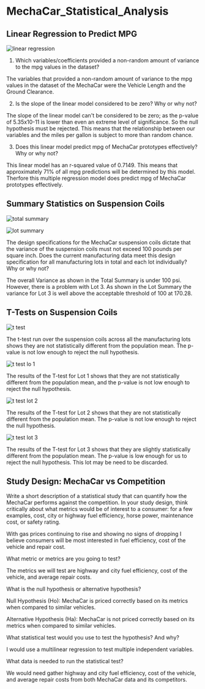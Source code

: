 # MechaCar_Statistical_Analysis
## Linear Regression to Predict MPG

![linear regression](https://user-images.githubusercontent.com/105949411/192162191-ab1f3d54-9b83-4247-adf6-ea08fa9caf59.png)

1. Which variables/coefficients provided a non-random amount of variance to the mpg values in the dataset?

The variables that provided a non-random amount of variance to the mpg values in the dataset of the MechaCar were the Vehicle Length and the Ground Clearance.

2. Is the slope of the linear model considered to be zero? Why or why not?

The slope of the linear model can't be considered to be zero; as the p-value of 5.35x10-11 is lower than even an extreme level of significance. So the null hypothesis must be rejected. This means that the relationship between our variables and the miles per gallon is subject to more than random chance.

3. Does this linear model predict mpg of MechaCar prototypes effectively? Why or why not?

This linear model has an r-squared value of 0.7149. This means that approximately 71% of all mpg predictions will be determined by this model. Therfore this multiple regression model does predict mpg of MechaCar prototypes effectively.

## Summary Statistics on Suspension Coils

![total summary](https://user-images.githubusercontent.com/105949411/192165140-1537221f-0dee-4430-a5f7-3762a1098ff2.png)

![lot summary](https://user-images.githubusercontent.com/105949411/192165144-6f649d7f-7553-4bf7-9c94-d8700465380f.png)

The design specifications for the MechaCar suspension coils dictate that the variance of the suspension coils must not exceed 100 pounds per square inch. Does the current manufacturing data meet this design specification for all manufacturing lots in total and each lot individually? Why or why not?

The overall Variance as shown in the Total Summary is under 100 psi. However, there is a problem with Lot 3. As shown in the Lot Summary the variance for Lot 3 is well above the acceptable threshold of 100 at 170.28.

## T-Tests on Suspension Coils

![t test](https://user-images.githubusercontent.com/105949411/192166428-66c54513-a2b9-4365-8abf-2fb998a3a720.png)

The t-test run over the suspension coils across all the manufacturing lots shows they are not statistically different from the population mean. The p-value is not low enough to reject the null hypothesis.

![t test lo 1](https://user-images.githubusercontent.com/105949411/192166435-fa9e0b48-5ee2-4d1e-84bb-5e85bfc14a9b.png)

The results of the T-test for Lot 1 shows that they are not statistically different from the population mean, and the p-value is not low enough to reject the null hypothesis.

![t test lot 2](https://user-images.githubusercontent.com/105949411/192166443-950c449c-d5bf-43f7-8bd5-3da63bcd97d3.png)

The results of the T-test for Lot 2 shows that they are not statistically different from the population mean. The p-value is not low enough to reject the null hypothesis.

![t test lot 3](https://user-images.githubusercontent.com/105949411/192166450-f97a45ce-8f4b-47f5-88e8-fe42a1ad0f8f.png)

The results of the T-test for Lot 3 shows that they are slightly statistically different from the population mean. The p-value is low enough for us to reject the null hypothesis. This lot may be need to be discarded.

## Study Design: MechaCar vs Competition

Write a short description of a statistical study that can quantify how the MechaCar performs against the competition. In your study design, think critically about what metrics would be of interest to a consumer: for a few examples, cost, city or highway fuel efficiency, horse power, maintenance cost, or safety rating.

With gas prices continuing to rise and showing no signs of dropping I believe consumers will be most interested in fuel efficiency, cost of the vehicle and repair cost.

What metric or metrics are you going to test?

The metrics we will test are highway and city fuel efficiency, cost of the vehicle, and average repair costs.

What is the null hypothesis or alternative hypothesis?

Null Hypothesis (Ho): MechaCar is priced correctly based on its metrics when compared to similar vehicles.

Alternative Hypothesis (Ha): MechaCar is not priced correctly based on its metrics when compared to similar vehicles.

What statistical test would you use to test the hypothesis? And why?

I would use a multilinear regression to test multiple independent variables.

What data is needed to run the statistical test?

We would need gather highway and city fuel efficiency, cost of the vehicle, and average repair costs from both MechaCar data and its competitors.

